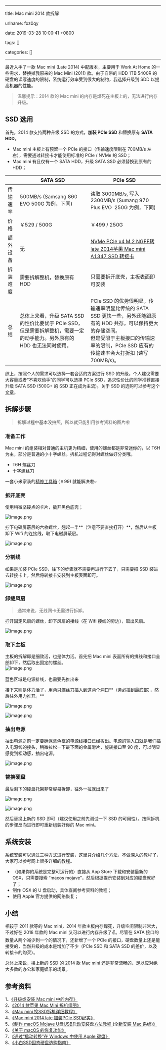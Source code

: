 
---

title: Mac mini 2014 款拆解

urlname: fxz0qy

date: 2019-03-28 10:00:41 +0800

tags: []

categories: []

---
最近入手了一款 Mac mini (Late 2014) 中配版本，主要用于 Work At Home 的一些需求，替换掉我原来的 Mac Mini (2011) 款。由于自带的 HDD 1TB 5400R 的硬盘的读写速度的限制，系统运行效率受到很大的制约，我选择升级到 SDD 以提高机器的性能。

> 温馨提示：2014 款的 Mac mini 的内存是焊死在主板上的，无法进行内存升级。


<a name="77f721d4"></a>
## SSD 选用

首先，2014 款支持两种升级 SSD 的方式，**加装 PCIe SSD** 和替换原有 **SATA HDD**。

- Mac mini 主板上有预留一个 PCIe 的接口（传输速度限制在 700MB/s 左右），需要通过转接卡才能使用标准的 PCIe / NVMe 的 SSD；
- Mac mini 有且仅有一个 SATA HDD，升级 SATA SSD 必须替换到原有的 HDD；

<!-- more -->

|  | SATA SSD | PCIe SSD |
| --- | --- | --- |
| 传输速率 | 500MB/s (Samsang 860 EVO 500G 为例，下同) | 读取 3000MB/s, 写入2300MB/s (Sumang 970 Plus EVO  250G 为例，下同) |
| 价格 | ￥529 / 500G | ￥499 / 250G |
| 额外设备 | 无 | [NVMe PCIe x4 M.2 NGFF转 late 2014苹果 Mac mini A1347 SSD 转接卡]() |
| 拆装难度 | 需要拆解整机，替换原有 HDD | 只需要拆开底壳，主板表面即可安装 |
| 总结 | 总体上来看，升级 SATA SSD 的性价比要优于 PCIe SSD，但是需要拆解整机，需要一定的动手能力。另外原有的 HDD 也无法同时使用。 | PCIe SSD 的优势很明显，传输速率明显比传统的 SATA SSD 更快一些，另外还能跟原有的 HDD 共存，可以保持更大的存储空间。<br />但是受限于主板接口的传输速率的限制，PCIe SSD 应有的传输速率会大打折扣 (读写 700MB/s)。 |

综上，按照个人的需求可以选择一套合适的方案进行 SSD 的升级，个人建议需要大容量或者“不喜欢动手”的同学可以选择 PCIe SSD，追求性价比的同学推荐直接升级 SATA SSD (500G+ 的 SSD 正在成为主流)。关于 SSD 的选购可以参考这个[文章](https://zhuanlan.zhihu.com/p/40555331)。

<a name="9a2b769a"></a>
## 拆解步骤

> 拆解过程中基本没拍照，所以就只能引用参考资料的图片啦


<a name="88210852"></a>
### 准备工作

Mac mini 的组装相对普通的主机更为精细，使用的螺丝都是非常迷你的，以 T6H 为主，部分是普通的小十字螺丝。拆机过程记得对螺丝做好分类哦。

- T6H 螺丝刀
- 十字螺丝刀

一套小米家装的[精修工具箱](https://detail.tmall.com/item.htm?id=563193067319&skuId=3543342140610) (￥99) 就能解决啦~

<a name="717287d5"></a>
### 拆开底壳

使用稍微坚硬点的卡片，撬开黑色底壳；


![image.png](https://cdn.nlark.com/yuque/0/2019/png/103147/1552791318220-de5c1020-3c64-441d-aff9-4a6ef44bedf6.png#align=left&display=inline&height=444&name=image.png&originHeight=444&originWidth=592&size=216358&status=done&width=592)

拧下电磁屏蔽层的六枚螺丝，翘起一半**（注意不要直接打开）**，然后从主板卸下 Wifi 的连接线，取下电磁屏蔽层。


![image.png](https://cdn.nlark.com/yuque/0/2019/png/103147/1552791717666-0b64066c-ce50-4651-ab07-6bca12ed51df.png#align=left&display=inline&height=444&name=image.png&originHeight=444&originWidth=592&size=254350&status=done&width=592)

<a name="8c47ecd4"></a>
### 分割线

如果是加装 PCIe SSD，往下的步骤就不需要再进行下去了，只需要把 SSD 装进去转接卡上，然后将转接卡安装到主板表面即可。


![image.png](https://cdn.nlark.com/yuque/0/2019/png/103147/1552792965448-06555547-bce5-4847-a131-91421dd6cd59.png#align=left&display=inline&height=1024&name=image.png&originHeight=1024&originWidth=1366&size=1480881&status=done&width=1366)

<a name="e9812d11"></a>
### 卸载风扇

> 通常来说，无线网卡无需进行拆卸。


拧开固定风扇的螺丝，卸下风扇的接线（在 Wifi 接线的旁边），取出风扇。


![image.png](https://cdn.nlark.com/yuque/0/2019/png/103147/1552791918748-295fd5ba-f018-49f2-baf0-89c577e85f10.png#align=left&display=inline&height=444&name=image.png&originHeight=444&originWidth=592&size=296012&status=done&width=592)

<a name="7fe43ee3"></a>
### 取下主板

主板的拆解即是细致活，也是体力活。首先把 Mac mini 表面所有的排线和接口全部卸下，然后取出固定的螺丝。<br />
![image.png](https://cdn.nlark.com/yuque/0/2019/png/103147/1552792295593-1b7802ba-a1ce-46d6-80cc-0aaf8666a278.png#align=left&display=inline&height=482&name=image.png&originHeight=482&originWidth=638&size=464488&status=done&width=638)<br />
<br />蓝色区域是电源排线，也需要先推出来

接下来则是体力活了，用两只螺丝刀插入到这两个洞口**（务必插到最底部），然后往外用力推开。**

![image.png](https://cdn.nlark.com/yuque/0/2019/png/103147/1552792411854-d3976262-312c-455e-ac38-b4094e37e018.png#align=left&display=inline&height=483&name=image.png&originHeight=483&originWidth=642&size=354782&status=done&width=642)


![image.png](https://cdn.nlark.com/yuque/0/2019/png/103147/1552792502983-a70adf16-3524-4366-bf9f-eb0a7fe55004.png#align=left&display=inline&height=444&name=image.png&originHeight=444&originWidth=592&size=114993&status=done&width=592)

<a name="a5c28012"></a>
### 抽出电源

抽出电源之前一定要确保蓝色框的电源线接口已经拔出。电源的输入口就是我们插入电源线的接头，稍微拉松一下最下面的金属滑片，旋转接口至 90 度，可以明显感觉到松动感，抽出电源。

![image.png](https://cdn.nlark.com/yuque/0/2019/png/103147/1552792715272-71e2e732-b88d-4738-95de-e6ce9348bf96.png#align=left&display=inline&height=444&name=image.png&originHeight=444&originWidth=592&size=114055&status=done&width=592)

<a name="c27ff29f"></a>
### 替换硬盘

最后剩下的硬盘托架非常容易拆卸，往外一拉就出来了

![image.png](https://cdn.nlark.com/yuque/0/2019/png/103147/1552793027234-233cf2f3-89f7-44ab-b0ff-d966018d0793.png#align=left&display=inline&height=444&name=image.png&originHeight=444&originWidth=592&size=252148&status=done&width=592)

![image.png](https://cdn.nlark.com/yuque/0/2019/png/103147/1552793042179-20a64d5e-5b53-4496-a938-335982c18891.png#align=left&display=inline&height=444&name=image.png&originHeight=444&originWidth=592&size=217700&status=done&width=592)

然后替换上新的 SSD 即可（建议使用之前先测试一下 SSD 的可用性）。按照拆机的步骤反向进行即可重新组装好你的 Mac mini。

<a name="93a461ab"></a>
## 系统安装

系统安装可以通过三种方式进行安装，这里只介绍几个方法，不做深入的教程了，大家可以参考网上很多详细的教程。

- （如果你的系统是完整可运行的）直接从 App Store 下载和安装最新的 OSX，只需要搜索 “macos mojave”，然后根据提示安装到对应的硬盘就好了；
- 制作 OSX 的 U 盘启动，具体查阅参考资料的教程；
- 使用 Apple 官方提供的网络恢复；

<a name="5db9fd7c"></a>
## 小结

相较于 2011 款等的 Mac mini，2014 年款主板内存焊死，升级空间限制非常大，不过好在 2018 年款的 Mac mini 又可以进行内存升级了✌️。尽管在 SATA 接口的数量从两个减少到一个的情况下，还新增了一个 PCIe 的接口，硬盘数量上还是能接受的，当然升级的成本是增加了不少（PCIe SSD 和 SATA SSD 的差价，以及转接卡的购买）。

总体上来说，换上新的 SSD 的 2014 款 Mac mini 还是非常流畅的，足以应对绝大多数的办公和家庭娱乐的场景。

<a name="35808e79"></a>
## 参考资料

1、[《升级或安装 Mac mini 中的内存》](https://support.apple.com/zh-cn/HT205041)<br />2、[《2014 款苹果 Mac Mini 拆机组图》](http://www.mac52ipod.cn/post/apple-mac-mini-2014-teardown.php?page=1∂=1)<br />3、[《Mac mini 换SSD拆机详细教程》](http://www.iphoneba.net/2525.html)<br />4、[《Mac mini 2014 late 加装PCIe SSD纪实》](https://bbs.feng.com/read-htm-tid-11750596.html)<br />5、[《制作 macOS Mojave U盘USB启动安装盘方法教程 (全新安装 Mac 系统)》](https://www.iplaysoft.com/macos-usb-install-drive.html)<br />6、[《关于 macOS 的恢复功能》](https://support.apple.com/zh-cn/HT201314)<br />7、[《通过“启动转换”在 Windows 中使用 Apple 键盘》](https://support.apple.com/zh-cn/HT202676)<br />8、[《小白SSD固态硬盘选购指南》](https://zhuanlan.zhihu.com/p/40555331)


